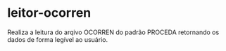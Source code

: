 # leitor-ocorren

Realiza a leitura do arqivo OCORREN do padrão PROCEDA retornando os dados de forma legível ao usuário.
